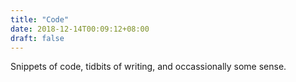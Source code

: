 ```yaml
---
title: "Code"
date: 2018-12-14T00:09:12+08:00
draft: false
---
```


Snippets of code, tidbits of writing, and occassionally some sense.